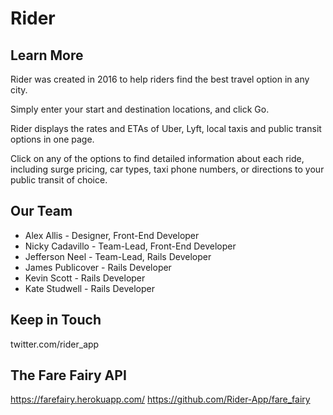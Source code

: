 # Rider

## Learn More
Rider was created in 2016 to help riders find the best travel option in any city.

Simply enter your start and destination locations, and click Go.

Rider displays the rates and ETAs of Uber, Lyft, local taxis and public transit options in one page.

Click on any of the options to find detailed information about each ride, including surge pricing, car types, taxi phone numbers, or directions to your public transit of choice.


## Our Team

* Alex Allis - Designer, Front-End Developer
* Nicky Cadavillo - Team-Lead, Front-End Developer
* Jefferson Neel - Team-Lead, Rails Developer
* James Publicover - Rails Developer
* Kevin Scott - Rails Developer
* Kate Studwell - Rails Developer

## Keep in Touch

twitter.com/rider_app

## The Fare Fairy API

https://farefairy.herokuapp.com/
https://github.com/Rider-App/fare_fairy

